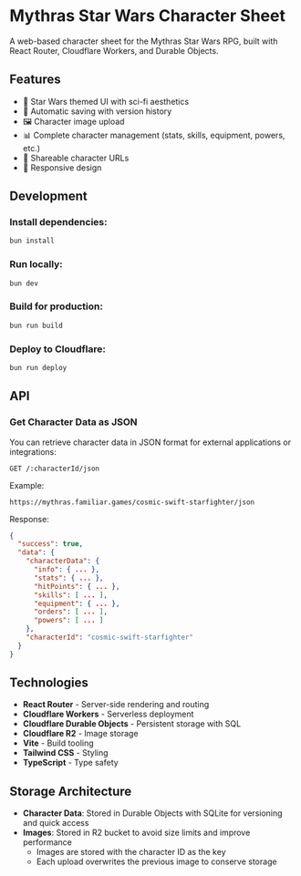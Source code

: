 # Mythras Star Wars Character Sheet

A web-based character sheet for the Mythras Star Wars RPG, built with React Router, Cloudflare Workers, and Durable Objects.

## Features

- 🌟 Star Wars themed UI with sci-fi aesthetics
- 💾 Automatic saving with version history
- 🖼️ Character image upload
- 📊 Complete character management (stats, skills, equipment, powers, etc.)
- 🔗 Shareable character URLs
- 📱 Responsive design

## Development

### Install dependencies:

```bash
bun install
```

### Run locally:

```bash
bun dev
```

### Build for production:

```bash
bun run build
```

### Deploy to Cloudflare:

```bash
bun run deploy
```

## API

### Get Character Data as JSON

You can retrieve character data in JSON format for external applications or integrations:

```
GET /:characterId/json
```

Example:

```
https://mythras.familiar.games/cosmic-swift-starfighter/json
```

Response:

```json
{
  "success": true,
  "data": {
    "characterData": {
      "info": { ... },
      "stats": { ... },
      "hitPoints": { ... },
      "skills": [ ... ],
      "equipment": { ... },
      "orders": [ ... ],
      "powers": [ ... ]
    },
    "characterId": "cosmic-swift-starfighter"
  }
}
```

## Technologies

- **React Router** - Server-side rendering and routing
- **Cloudflare Workers** - Serverless deployment
- **Cloudflare Durable Objects** - Persistent storage with SQL
- **Cloudflare R2** - Image storage
- **Vite** - Build tooling
- **Tailwind CSS** - Styling
- **TypeScript** - Type safety

## Storage Architecture

- **Character Data**: Stored in Durable Objects with SQLite for versioning and quick access
- **Images**: Stored in R2 bucket to avoid size limits and improve performance
  - Images are stored with the character ID as the key
  - Each upload overwrites the previous image to conserve storage
